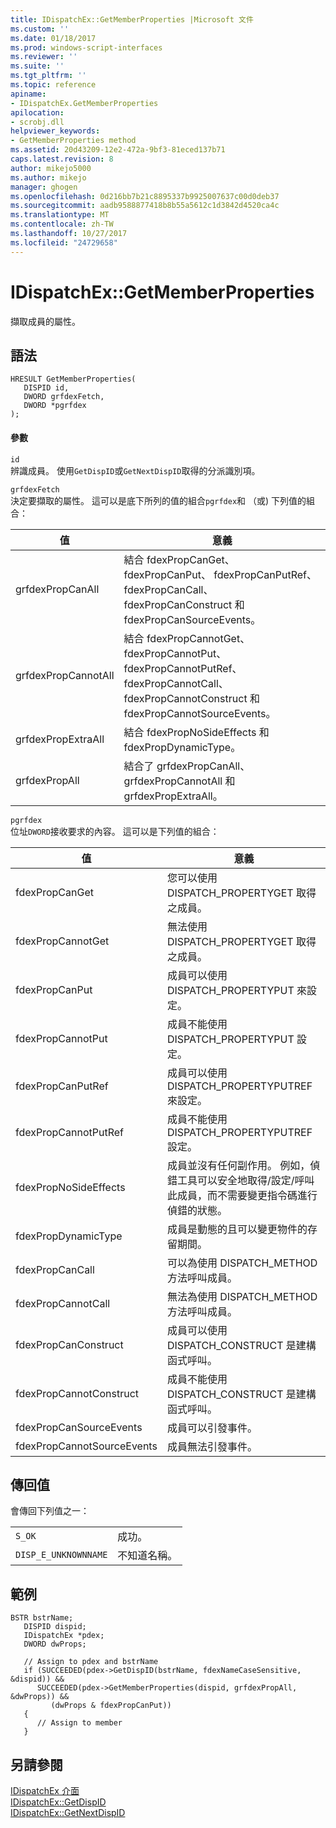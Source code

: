 ```yaml
---
title: IDispatchEx::GetMemberProperties |Microsoft 文件
ms.custom: ''
ms.date: 01/18/2017
ms.prod: windows-script-interfaces
ms.reviewer: ''
ms.suite: ''
ms.tgt_pltfrm: ''
ms.topic: reference
apiname:
- IDispatchEx.GetMemberProperties
apilocation:
- scrobj.dll
helpviewer_keywords:
- GetMemberProperties method
ms.assetid: 20d43209-12e2-472a-9bf3-81eced137b71
caps.latest.revision: 8
author: mikejo5000
ms.author: mikejo
manager: ghogen
ms.openlocfilehash: 0d216bb7b21c8895337b9925007637c00d0deb37
ms.sourcegitcommit: aadb9588877418b8b55a5612c1d3842d4520ca4c
ms.translationtype: MT
ms.contentlocale: zh-TW
ms.lasthandoff: 10/27/2017
ms.locfileid: "24729658"
---
```

# <a name="idispatchexgetmemberproperties"></a>IDispatchEx::GetMemberProperties
擷取成員的屬性。  
  
## <a name="syntax"></a>語法  
  
```  
HRESULT GetMemberProperties(  
   DISPID id,  
   DWORD grfdexFetch,  
   DWORD *pgrfdex  
);  
```  
  
#### <a name="parameters"></a>參數  
 `id`  
 辨識成員。 使用`GetDispID`或`GetNextDispID`取得的分派識別項。  
  
 `grfdexFetch`  
 決定要擷取的屬性。 這可以是底下所列的值的組合`pgrfdex`和 （或) 下列值的組合：  
  
|值|意義|  
|-----------|-------------|  
|grfdexPropCanAll|結合 fdexPropCanGet、 fdexPropCanPut、 fdexPropCanPutRef、 fdexPropCanCall、 fdexPropCanConstruct 和 fdexPropCanSourceEvents。|  
|grfdexPropCannotAll|結合 fdexPropCannotGet、 fdexPropCannotPut、 fdexPropCannotPutRef、 fdexPropCannotCall、 fdexPropCannotConstruct 和 fdexPropCannotSourceEvents。|  
|grfdexPropExtraAll|結合 fdexPropNoSideEffects 和 fdexPropDynamicType。|  
|grfdexPropAll|結合了 grfdexPropCanAll、 grfdexPropCannotAll 和 grfdexPropExtraAll。|  
  
 `pgrfdex`  
 位址`DWORD`接收要求的內容。 這可以是下列值的組合：  
  
|值|意義|  
|-----------|-------------|  
|fdexPropCanGet|您可以使用 DISPATCH_PROPERTYGET 取得之成員。|  
|fdexPropCannotGet|無法使用 DISPATCH_PROPERTYGET 取得之成員。|  
|fdexPropCanPut|成員可以使用 DISPATCH_PROPERTYPUT 來設定。|  
|fdexPropCannotPut|成員不能使用 DISPATCH_PROPERTYPUT 設定。|  
|fdexPropCanPutRef|成員可以使用 DISPATCH_PROPERTYPUTREF 來設定。|  
|fdexPropCannotPutRef|成員不能使用 DISPATCH_PROPERTYPUTREF 設定。|  
|fdexPropNoSideEffects|成員並沒有任何副作用。 例如，偵錯工具可以安全地取得/設定/呼叫此成員，而不需要變更指令碼進行偵錯的狀態。|  
|fdexPropDynamicType|成員是動態的且可以變更物件的存留期間。|  
|fdexPropCanCall|可以為使用 DISPATCH_METHOD 方法呼叫成員。|  
|fdexPropCannotCall|無法為使用 DISPATCH_METHOD 方法呼叫成員。|  
|fdexPropCanConstruct|成員可以使用 DISPATCH_CONSTRUCT 是建構函式呼叫。|  
|fdexPropCannotConstruct|成員不能使用 DISPATCH_CONSTRUCT 是建構函式呼叫。|  
|fdexPropCanSourceEvents|成員可以引發事件。|  
|fdexPropCannotSourceEvents|成員無法引發事件。|  
  
## <a name="return-value"></a>傳回值  
 會傳回下列值之一：  
  
|||  
|-|-|  
|`S_OK`|成功。|  
|`DISP_E_UNKNOWNNAME`|不知道名稱。|  
  
## <a name="example"></a>範例  
  
```  
BSTR bstrName;  
   DISPID dispid;  
   IDispatchEx *pdex;   
   DWORD dwProps;  
  
   // Assign to pdex and bstrName  
   if (SUCCEEDED(pdex->GetDispID(bstrName, fdexNameCaseSensitive, &dispid)) &&  
      SUCCEEDED(pdex->GetMemberProperties(dispid, grfdexPropAll, &dwProps)) &&  
         (dwProps & fdexPropCanPut))  
   {  
      // Assign to member  
   }  
```  
  
## <a name="see-also"></a>另請參閱  
 [IDispatchEx 介面](../../winscript/reference/idispatchex-interface.md)   
 [IDispatchEx::GetDispID](../../winscript/reference/idispatchex-getdispid.md)   
 [IDispatchEx::GetNextDispID](../../winscript/reference/idispatchex-getnextdispid.md)